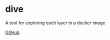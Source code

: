 # dive

A tool for exploring each layer in a docker image

[GitHub](https://github.com/wagoodman/dive)
